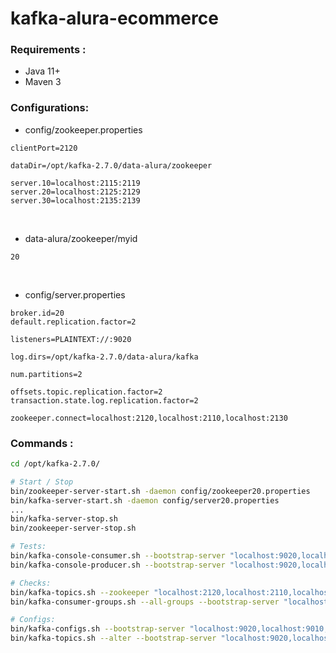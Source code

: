 # kafka-alura-ecommerce

### Requirements :
* Java 11+
* Maven 3

### Configurations:
- config/zookeeper.properties

```properties
clientPort=2120

dataDir=/opt/kafka-2.7.0/data-alura/zookeeper

server.10=localhost:2115:2119
server.20=localhost:2125:2129
server.30=localhost:2135:2139
```
<br>

- data-alura/zookeeper/myid

```
20
```
<br>

- config/server.properties

```properties
broker.id=20
default.replication.factor=2

listeners=PLAINTEXT://:9020

log.dirs=/opt/kafka-2.7.0/data-alura/kafka

num.partitions=2

offsets.topic.replication.factor=2
transaction.state.log.replication.factor=2

zookeeper.connect=localhost:2120,localhost:2110,localhost:2130
```

### Commands :
```bash
cd /opt/kafka-2.7.0/

# Start / Stop
bin/zookeeper-server-start.sh -daemon config/zookeeper20.properties 
bin/kafka-server-start.sh -daemon config/server20.properties
...
bin/kafka-server-stop.sh
bin/zookeeper-server-stop.sh

# Tests:
bin/kafka-console-consumer.sh --bootstrap-server "localhost:9020,localhost:9010,localhost:9030" --topic "KafkaAlura-TesteConsole" --from-beginning
bin/kafka-console-producer.sh --bootstrap-server "localhost:9020,localhost:9010,localhost:9030" --topic "KafkaAlura-TesteConsole"

# Checks:
bin/kafka-topics.sh --zookeeper "localhost:2120,localhost:2110,localhost:2130" --describe
bin/kafka-consumer-groups.sh --all-groups --bootstrap-server "localhost:9020,localhost:9010,localhost:9030" --describe

# Configs:
bin/kafka-configs.sh --bootstrap-server "localhost:9020,localhost:9010,localhost:9030" --list
bin/kafka-topics.sh --alter --bootstrap-server "localhost:9020,localhost:9010,localhost:9030" --partitions 3 --topic KafkaAluraEcommerce_NewOrder
```
